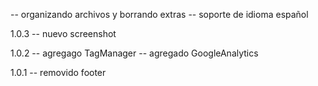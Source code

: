 -- organizando archivos y borrando extras
-- soporte de idioma español

1.0.3
-- nuevo screenshot

1.0.2
-- agregago TagManager
-- agregado GoogleAnalytics

1.0.1
-- removido footer